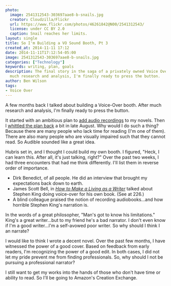 ```yaml
---
photo:
  image: 2541312543-303697aae8-b-snails.jpg
  creator: Cloudzilla/Flickr
  url: https://www.flickr.com/photos/46261842@N00/2541312543/
  license: under CC BY 2.0
  caption: Snail reaches her limits.
layout: single
title: So I'm Building a VO Sound Booth, Pt 3
created_at: 2014-11-11 17:12
date: 2014-11-11T17:12:54-05:00
image: 2541312543-303697aae8-b-snails.jpg
categories: ["Technology"]
keywords: writing, plan, goals
description: The final story in the saga of a privately owned Voice Over Booth. After
  much research and analysis, I'm finally ready to press the button.
author: Ben Wilson
tags:
- Voice Over
---
```

A few months back I talked about building a Voice-Over booth. After much research and analysis, I'm finally ready to press the button.

<!--more-->

It started with an ambitious plan to [add audio recordings](/posts/so-im-building-a-vo-sound-booth/) to my novels. Then I [whittled the plan back](/posts/so-im-building-a-vo-sound-booth-2/) a bit in late August. Why would I do such a thing? Because there are many people who lack time for reading (I'm one of them). There are also many people who are visually impaired such that they cannot read. So Audible sounded like a great idea.

Hubris set in, and I thought I could build my own booth. I figured, "Heck, I can learn this. After all, it's just talking, right?" Over the past two weeks, I had three encounters that had me think differently. I'll list them in reverse order of importance.

* Dirk Benedict, of all people. He did an interview that brought my expectations back down to earth.
* James Scott Bell, in *[How to Make a Living as a Writer](http://www.amazon.com/dp/B00P1JGD8I)* talked about Stephen King doing voice-over for his own book. (See at 226.)
* A blind colleague praised the notion of recording audiobooks...and how horrible Stephen King's narration is.

In the words of a great philosopher, "Man's got to know his limitations." King's a great writer...but to my friend he's a bad narrator. I don't even know if I'm a good writer...I'm a self-avowed poor writer. So why should I think I an narrate?

I would like to think I wrote a decent novel. Over the past few months, I have witnessed the power of a good cover. Based on feedback from early readers, I'm recognizing the power of a good edit. In both cases, I did not let my pride prevent me from finding professionals. So, why should I not be pursuing a professional narrator?

I still want to get my works into the hands of those who don't have time or ability to read. So I'll be going to Amazon's Creation Exchange.
